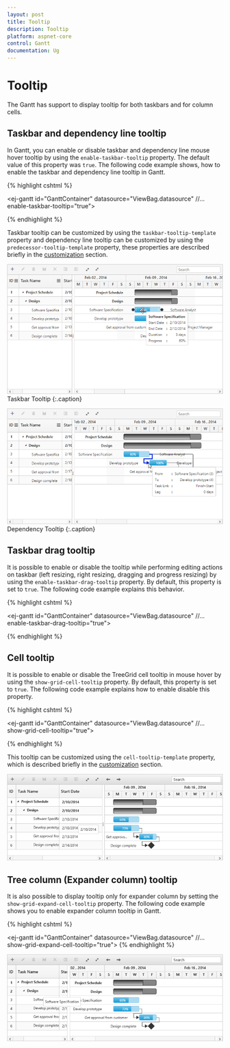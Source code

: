 ```yaml
---
layout: post
title: Tooltip
description: Tooltip
platform: aspnet-core
control: Gantt
documentation: Ug
---
```

# Tooltip

The Gantt has support to display tooltip for both taskbars and for column cells.

## Taskbar and dependency line tooltip

In Gantt, you can enable or disable taskbar and dependency line mouse hover tooltip by using the `enable-taskbar-tooltip` property. The default value of this property was `true`. The following code example shows, how to enable the taskbar and dependency line tooltip in Gantt.

{% highlight cshtml %}

<ej-gantt id="GanttContainer" datasource="ViewBag.datasource"
    //...
    enable-taskbar-tooltip="true">
</ejGantt>

{% endhighlight %}

Taskbar tooltip can be customized by using the `taskbar-tooltip-template` property and  dependency line tooltip can be customized by using the `predecessor-tooltip-template` property, these properties are described briefly in the [customization](/aspnet-core/gantt/customizations) section.

![](Tooltip_images/Tooltip_img3.png)
Taskbar Tooltip
{:.caption}

![](Tooltip_images/Tooltip_img4.png)
Dependency Tooltip
{:.caption}

## Taskbar drag tooltip

It is possible to enable or disable the tooltip while performing editing actions on taskbar (left resizing, right resizing, dragging and progress resizing) by using the `enable-taskbar-drag-tooltip` property. By default, this property is set to `true`. The following code example explains this behavior.

{% highlight cshtml %}

<ej-gantt id="GanttContainer" datasource="ViewBag.datasource"
    //...
    enable-taskbar-drag-tooltip="true">
</ejGantt>

{% endhighlight %}

## Cell tooltip

It is possible to enable or disable the TreeGrid cell tooltip in mouse hover by using the `show-grid-cell-tooltip`  property. By default, this property is set to `true`. The following code example explains how to enable disable this property.

{% highlight cshtml %}

<ej-gantt id="GanttContainer" datasource="ViewBag.datasource"
    //...
    show-grid-cell-tooltip="true">
</ejGantt>

{% endhighlight %}


This tooltip can be customized using the `cell-tooltip-template` property, which is described briefly in the [customization](/aspnet-core/gantt/customizations) section.

![](Tooltip_images/Tooltip_img1.png)

## Tree column (Expander column) tooltip 

It is also possible to display tooltip only for expander column by setting the `show-grid-expand-cell-tooltip` property. The following code example shows you to enable expander column tooltip in Gantt.

{% highlight cshtml %}

<ej-gantt id="GanttContainer" datasource="ViewBag.datasource"
    //...
    show-grid-expand-cell-tooltip="true">
</ejGantt>
{% endhighlight %}

![](Tooltip_images/Tooltip_img2.png)